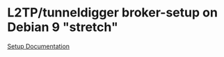 # L2TP/tunneldigger broker-setup on Debian 9 "stretch"

[Setup Documentation](https://github.com/h03e/tunnledigger-broker-ffoh/docs/broker-ffoh.md)

